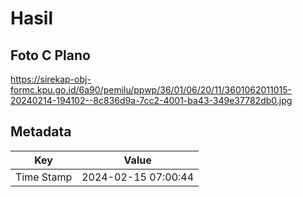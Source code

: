 # Hasil

## Foto C Plano

https://sirekap-obj-formc.kpu.go.id/6a90/pemilu/ppwp/36/01/06/20/11/3601062011015-20240214-194102--8c836d9a-7cc2-4001-ba43-349e37782db0.jpg


## Metadata

| Key        | Value               |
| ---------- | ------------------- |
| Time Stamp | 2024-02-15 07:00:44 |



